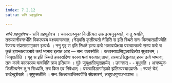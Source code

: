 ```yaml
---
index: 7.2.12
sutra: सनि ग्रहगुहोश्च

---
```

_सनि ग्रहगुहोश्च_ - सनि ग्रहगुहोश्च । चकारात्श्र्युकः किती॑त्यत उक इत्यनुकृष्यते, न तु श्रयतिः, तस्यसनीवन्तर्धे॑ति विकल्पस्य वक्ष्यमाणत्वात् ।नेड्वशि कृती॑त्यतो नेडिति स इति स्थिते सनः कित्त्वात्ग्रहीज्ये॑ति रेफस्य संप्रसारणमृकार इत्यर्थः । ननु गृह् स इति स्थिते हस्य ढत्वे भष्भावापेक्षया परत्वात्कत्वे सस्य षत्वे च कृते झषन्तत्वाऽभावे कथं भष्भाव इत्यत आह —  सनः षत्वस्येति । कत्वस्याऽसिद्धत्वादित्येव सुचवचम् । जिघृक्षतीति । गृह् स इति स्थिते हकारादिणः परस्य षत्वं परत्वात् प्राप्तं, तस्याऽसिद्धत्वात् हस्य ढत्वे भष्भावः, ततः कत्वे कात्परस्य षत्वमिति क्रम इतिभावः । गुहेः जुघुक्षतीत्युदाहार्यम् । उगन्तात् - - बुभूषति । अत्रश्र्युकः किती॑त्यनेन तु न सिध्यति, तत्र कित एव निषेधात् । परत्वादिडागमेइको झ॑लित्यस्याऽप्राप्तेः । स्पष्टं चेदं शब्देन्दुशेखरे । सुषुप्सतीति । सनः कित्त्वात्वचिस्वपी॑ति संप्रसारणं, लघूपधगुणाऽभावश्च ।